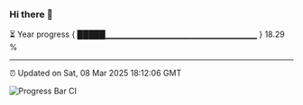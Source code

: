 ### Hi there 👋

⏳ Year progress { █████▁▁▁▁▁▁▁▁▁▁▁▁▁▁▁▁▁▁▁▁▁▁▁▁▁ } 18.29 %

---

⏰ Updated on Sat, 08 Mar 2025 18:12:06 GMT

![Progress Bar CI](https://github.com/code-lakshay/GitHub-Actions-Demo/workflows/Progress%20Bar%20CI/badge.svg)
